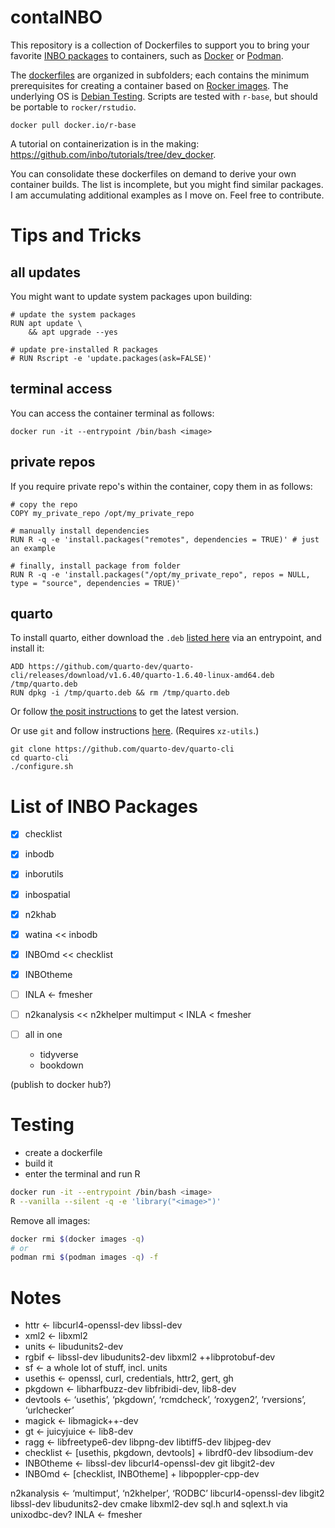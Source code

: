 # contaINBO

This repository is a collection of Dockerfiles to support you to bring your favorite [INBO packages](https://inbo.github.io) to containers, such as [Docker](https://docs.docker.com) or [Podman](https://docs.podman.io).


The [dockerfiles](https://docs.docker.com/build/concepts/dockerfile) are organized in subfolders; each contains the minimum prerequisites for creating a container based on [Rocker images](https://rocker-project.org).
The underlying OS is [Debian Testing](https://wiki.debian.org/DebianTesting).
Scripts are tested with `r-base`, but should be portable to `rocker/rstudio`.


```{sh}
docker pull docker.io/r-base
```


A tutorial on containerization is in the making: <https://github.com/inbo/tutorials/tree/dev_docker>.


You can consolidate these dockerfiles on demand to derive your own container builds.
The list is incomplete, but you might find similar packages. 
I am accumulating additional examples as I move on.
Feel free to contribute.


# Tips and Tricks

## all updates 

You might want to update system packages upon building:

```{dsl}
# update the system packages
RUN apt update \
    && apt upgrade --yes
    
# update pre-installed R packages
# RUN Rscript -e 'update.packages(ask=FALSE)'
```


## terminal access

You can access the container terminal as follows:

```{sh}
docker run -it --entrypoint /bin/bash <image>
```


## private repos

If you require private repo's within the container, copy them in as follows:

```{dsl}
# copy the repo
COPY my_private_repo /opt/my_private_repo

# manually install dependencies
RUN R -q -e 'install.packages("remotes", dependencies = TRUE)' # just an example

# finally, install package from folder
RUN R -q -e 'install.packages("/opt/my_private_repo", repos = NULL, type = "source", dependencies = TRUE)'
```


## quarto

To install quarto, either download the `.deb` [listed here](https://quarto.org/docs/get-started) via an entrypoint, and install it:

```{dsl}
ADD https://github.com/quarto-dev/quarto-cli/releases/download/v1.6.40/quarto-1.6.40-linux-amd64.deb /tmp/quarto.deb
RUN dpkg -i /tmp/quarto.deb && rm /tmp/quarto.deb
```


Or follow [the posit instructions](https://docs.posit.co/resources/install-quarto.html) to get the latest version.


Or use `git` and follow instructions [here](https://github.com/quarto-dev/quarto-cli).
(Requires `xz-utils`.)

```{sh}
git clone https://github.com/quarto-dev/quarto-cli
cd quarto-cli
./configure.sh
```


# List of INBO Packages

- [X] checklist
- [X] inbodb 
- [X] inborutils
- [X] inbospatial
- [X] n2khab
- [X] watina << inbodb
- [X] INBOmd << checklist
- [X] INBOtheme
- [ ] INLA <- fmesher
- [ ] n2kanalysis << n2khelper multimput < INLA < fmesher


- [ ] all in one
  + tidyverse
  + bookdown

(publish to docker hub?)


# Testing

- create a dockerfile
- build it
- enter the terminal and run R

``` sh
docker run -it --entrypoint /bin/bash <image>
R --vanilla --silent -q -e 'library("<image>")'
```


Remove all images:

``` sh
docker rmi $(docker images -q)
# or
podman rmi $(podman images -q) -f
```

# Notes

- httr <- libcurl4-openssl-dev libssl-dev
- xml2 <- libxml2
- units <- libudunits2-dev
- rgbif <- libssl-dev libudunits2-dev libxml2 ++libprotobuf-dev 
- sf <- a whole lot of stuff, incl. units
- usethis <- openssl, curl, credentials, httr2, gert, gh
- pkgdown <- libharfbuzz-dev libfribidi-dev, lib8-dev
- devtools <- ‘usethis’, ‘pkgdown’, ‘rcmdcheck’, ‘roxygen2’, ‘rversions’, ‘urlchecker’
- magick <- libmagick++-dev
- gt <- juicyjuice <- lib8-dev
- ragg <- libfreetype6-dev libpng-dev libtiff5-dev libjpeg-dev
- checklist <- [usethis, pkgdown, devtools] + librdf0-dev libsodium-dev
- INBOtheme <- libssl-dev libcurl4-openssl-dev git libgit2-dev
- INBOmd <- [checklist, INBOtheme] + libpoppler-cpp-dev

n2kanalysis <- ‘multimput’, ‘n2khelper’, ‘RODBC’ libcurl4-openssl-dev libgit2 libssl-dev libudunits2-dev cmake libxml2-dev
sql.h and sqlext.h via unixodbc-dev?
INLA <- fmesher


